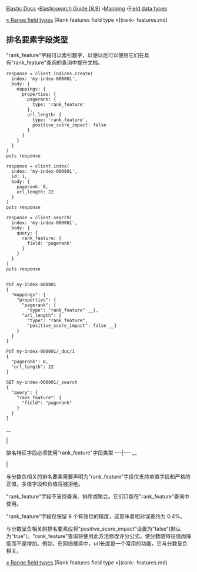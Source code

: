 

[Elastic Docs](/guide/) ›[Elasticsearch Guide [8.9]](index.md)
›[Mapping](mapping.md) ›[Field data types](mapping-types.md)

[« Range field types](range.md) [Rank features field type »](rank-
features.md)

## 排名要素字段类型

"rank_feature"字段可以索引数字，以便以后可以使用它们在具有"rank_feature"查询的查询中提升文档。

    
    
    response = client.indices.create(
      index: 'my-index-000001',
      body: {
        mappings: {
          properties: {
            pagerank: {
              type: 'rank_feature'
            },
            url_length: {
              type: 'rank_feature',
              positive_score_impact: false
            }
          }
        }
      }
    )
    puts response
    
    response = client.index(
      index: 'my-index-000001',
      id: 1,
      body: {
        pagerank: 8,
        url_length: 22
      }
    )
    puts response
    
    response = client.search(
      index: 'my-index-000001',
      body: {
        query: {
          rank_feature: {
            field: 'pagerank'
          }
        }
      }
    )
    puts response
    
    
    PUT my-index-000001
    {
      "mappings": {
        "properties": {
          "pagerank": {
            "type": "rank_feature" __},
          "url_length": {
            "type": "rank_feature",
            "positive_score_impact": false __}
        }
      }
    }
    
    PUT my-index-000001/_doc/1
    {
      "pagerank": 8,
      "url_length": 22
    }
    
    GET my-index-000001/_search
    {
      "query": {
        "rank_feature": {
          "field": "pagerank"
        }
      }
    }

__

|

排名特征字段必须使用"rank_feature"字段类型 ---|--- __

|

与分数负相关的排名要素需要声明为"rank_feature"字段仅支持单值字段和严格的正值。多值字段和负值将被拒绝。

"rank_feature"字段不支持查询、排序或聚合。它们只能在"rank_feature"查询中使用。

"rank_feature"字段仅保留 9 个有效位的精度，这意味着相对误差约为 0.4%。

与分数呈负相关的排名要素应将"positive_score_impact"设置为"false"(默认为"true")。"rank_feature"查询将使用此方法修改评分公式，使分数随特征值而降低而不是增加。例如，在网络搜索中，url长度是一个常用的功能，它与分数呈负相关。

[« Range field types](range.md) [Rank features field type »](rank-
features.md)
